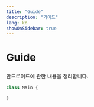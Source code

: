 ```yaml
---
title: "Guide"
description: "가이드"
lang: ko
showOnSidebar: true
---
```


# Guide

###

안드로이드에 관한 내용을 정리합니다.

```java
class Main {

}
```
